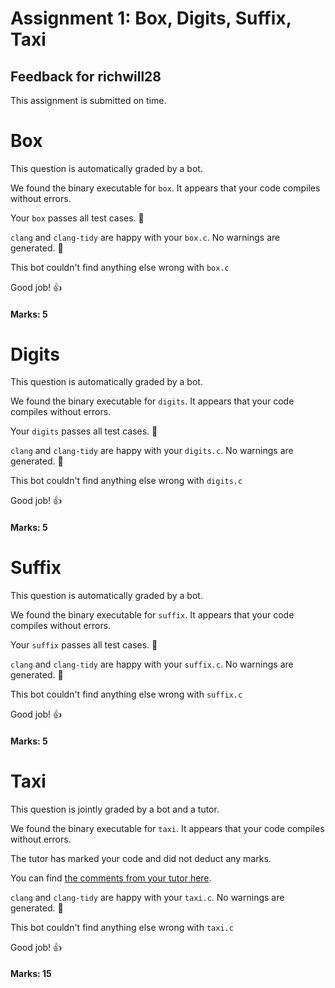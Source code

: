 # Assignment 1: Box, Digits, Suffix, Taxi
## Feedback for richwill28

This assignment is submitted on time. 

# Box
This question is automatically graded by a bot.

We found the binary executable for `box`.  It appears that your code compiles without errors.

Your `box` passes all test cases. :tada:

`clang` and `clang-tidy` are happy with your `box.c`.  No warnings are generated.  :confetti_ball:

This bot couldn't find anything else wrong with `box.c`

Good job! :+1:

#### Marks: 5
# Digits
This question is automatically graded by a bot.

We found the binary executable for `digits`.  It appears that your code compiles without errors.

Your `digits` passes all test cases. :tada:

`clang` and `clang-tidy` are happy with your `digits.c`.  No warnings are generated.  :confetti_ball:

This bot couldn't find anything else wrong with `digits.c`

Good job! :+1:

#### Marks: 5
# Suffix
This question is automatically graded by a bot.

We found the binary executable for `suffix`.  It appears that your code compiles without errors.

Your `suffix` passes all test cases. :tada:

`clang` and `clang-tidy` are happy with your `suffix.c`.  No warnings are generated.  :confetti_ball:

This bot couldn't find anything else wrong with `suffix.c`

Good job! :+1:

#### Marks: 5
# Taxi
This question is jointly graded by a bot and a tutor.

We found the binary executable for `taxi`.  It appears that your code compiles without errors.

The tutor has marked your code and did not deduct any marks.

You can find [the comments from your tutor here](https://github.com/nus-cs1010-2021-s1/as01-richwill28/commit/06d1227092e3060e5456db43fabee22b7f960381).

`clang` and `clang-tidy` are happy with your `taxi.c`.  No warnings are generated.  :confetti_ball:

This bot couldn't find anything else wrong with `taxi.c`

Good job! :+1:

#### Marks: 15
